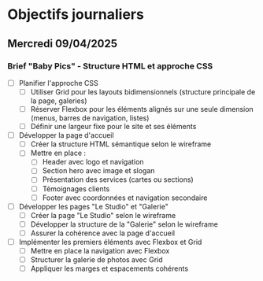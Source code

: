 # Objectifs journaliers

## Mercredi 09/04/2025

### Brief "Baby Pics" - Structure HTML et approche CSS

- [ ] Planifier l'approche CSS
  - [ ] Utiliser Grid pour les layouts bidimensionnels (structure principale de la page, galeries)
  - [ ] Réserver Flexbox pour les éléments alignés sur une seule dimension (menus, barres de navigation, listes)
  - [ ] Définir une largeur fixe pour le site et ses éléments

- [ ] Développer la page d'accueil
  - [ ] Créer la structure HTML sémantique selon le wireframe
  - [ ] Mettre en place :
    - [ ] Header avec logo et navigation
    - [ ] Section hero avec image et slogan
    - [ ] Présentation des services (cartes ou sections)
    - [ ] Témoignages clients
    - [ ] Footer avec coordonnées et navigation secondaire

- [ ] Développer les pages "Le Studio" et "Galerie"
  - [ ] Créer la page "Le Studio" selon le wireframe
  - [ ] Développer la structure de la "Galerie" selon le wireframe
  - [ ] Assurer la cohérence avec la page d'accueil

- [ ] Implémenter les premiers éléments avec Flexbox et Grid
  - [ ] Mettre en place la navigation avec Flexbox
  - [ ] Structurer la galerie de photos avec Grid
  - [ ] Appliquer les marges et espacements cohérents
